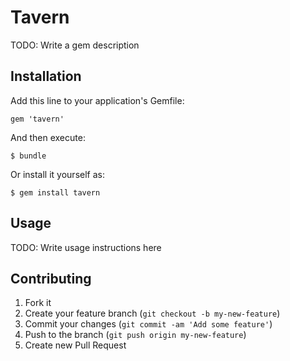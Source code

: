 # Tavern

TODO: Write a gem description

## Installation

Add this line to your application's Gemfile:

    gem 'tavern'

And then execute:

    $ bundle

Or install it yourself as:

    $ gem install tavern

## Usage

TODO: Write usage instructions here

## Contributing

1. Fork it
2. Create your feature branch (`git checkout -b my-new-feature`)
3. Commit your changes (`git commit -am 'Add some feature'`)
4. Push to the branch (`git push origin my-new-feature`)
5. Create new Pull Request
